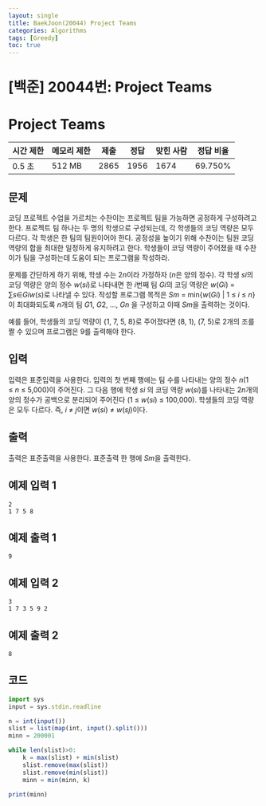 ```yaml
---
layout: single
title: BaekJoon(20044) Project Teams
categories: Algorithms
tags: [Greedy]
toc: true
---
```

# [백준] 20044번: Project Teams

# Project Teams

| 시간 제한 | 메모리 제한 | 제출 | 정답 | 맞힌 사람 | 정답 비율 |
| --- | --- | --- | --- | --- | --- |
| 0.5 초 | 512 MB | 2865 | 1956 | 1674 | 69.750% |

## 문제

코딩 프로젝트 수업을 가르치는 수찬이는 프로젝트 팀을 가능하면 공정하게 구성하려고 한다. 프로젝트 팀 하나는 두 명의 학생으로 구성되는데, 각 학생들의 코딩 역량은 모두 다르다. 각 학생은 한 팀의 팀원이어야 한다. 공정성을 높이기 위해 수찬이는 팀원 코딩 역량의 합을 최대한 일정하게 유지하려고 한다. 학생들이 코딩 역량이 주어졌을 때 수찬이가 팀을 구성하는데 도움이 되는 프로그램을 작성하라.

문제를 간단하게 하기 위해, 학생 수는 2*n*이라 가정하자 (*n*은 양의 정수). 각 학생 *si*의 코딩 역량은 양의 정수 *w*(*si*)로 나타내면 한 *i*번째 팀 *Gi*의 코딩 역량은 *w*(*Gi*) = ∑*s*∈*Giw*(*s*)로 나타낼 수 있다. 작성할 프로그램 목적은 *Sm* = min{*w*(*Gi*) | 1 ≤ *i* ≤ *n*}이 최대화되도록 *n*개의 팀 *G*1, *G*2, …, *Gn* 을 구성하고 이때 *Sm*을 출력하는 것이다.

예를 들어, 학생들의 코딩 역량이 {1, 7, 5, 8}로 주어졌다면 (8, 1), (7, 5)로 2개의 조를 짤 수 있으며 프로그램은 9를 출력해야 한다.

## 입력

입력은 표준입력을 사용한다. 입력의 첫 번째 행에는 팀 수를 나타내는 양의 정수 *n*(1 ≤ *n* ≤ 5,000)이 주어진다. 그 다음 행에 학생 *si* 의 코딩 역량 *w*(*si*)를 나타내는 2*n*개의 양의 정수가 공백으로 분리되어 주어진다 (1 ≤ *w*(*si*) ≤ 100,000). 학생들의 코딩 역량은 모두 다르다. 즉, *i* ≠ *j*이면 *w*(*si*) ≠ *w*(*sj*)이다.

## 출력

출력은 표준출력을 사용한다. 표준출력 한 행에 *Sm*을 출력한다.

## 예제 입력 1

```
2
1 7 5 8
```

## 예제 출력 1

```
9
```

## 예제 입력 2

```
3
1 7 3 5 9 2
```

## 예제 출력 2

```
8
```

## 코드

```jsx
import sys
input = sys.stdin.readline

n = int(input())
slist = list(map(int, input().split()))
minn = 200001

while len(slist)>0:
    k = max(slist) + min(slist)
    slist.remove(max(slist))
    slist.remove(min(slist))
    minn = min(minn, k)

print(minn)
```

